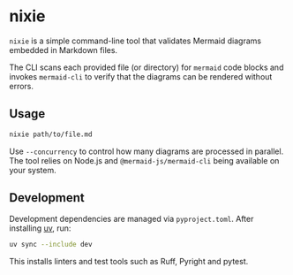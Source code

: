 # nixie

`nixie` is a simple command-line tool that validates Mermaid diagrams embedded in Markdown files.

The CLI scans each provided file (or directory) for `mermaid` code blocks and
invokes `mermaid-cli` to verify that the diagrams can be rendered without
errors.

## Usage

```bash
nixie path/to/file.md
```

Use `--concurrency` to control how many diagrams are processed in parallel. The tool relies on
Node.js and `@mermaid-js/mermaid-cli` being available on your system.

## Development

Development dependencies are managed via `pyproject.toml`. After installing
[uv](https://github.com/astral-sh/uv), run:

```bash
uv sync --include dev
```

This installs linters and test tools such as Ruff, Pyright and pytest.
